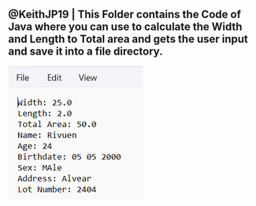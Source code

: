 ## @KeithJP19 | This Folder contains the Code of Java where you can use to calculate the Width and Length to Total area and gets the user input and save it into a file directory.
![Output Image](java/BufferedReader/OUTPUT_Java.png)
